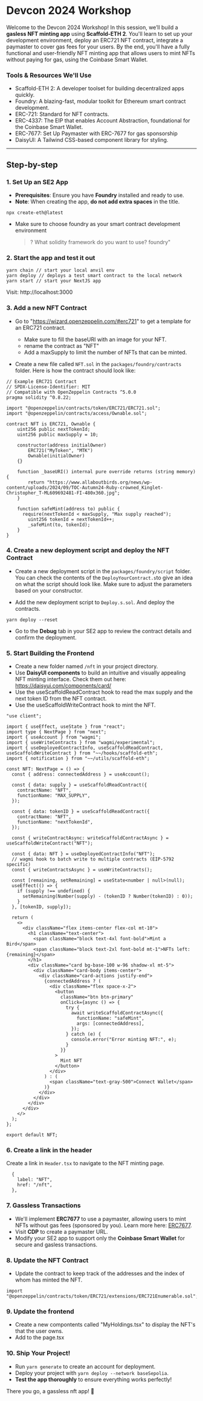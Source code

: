 # Devcon 2024 Workshop

Welcome to the Devcon 2024 Workshop! In this session, we’ll build a **gasless NFT minting app** using **Scaffold-ETH 2**. You'll learn to set up your development environment, deploy an ERC721 NFT contract, integrate a paymaster to cover gas fees for your users. By the end, you'll have a fully functional and user-friendly NFT minting app that allows users to mint NFTs without paying for gas, using the Coinbase Smart Wallet.

### Tools & Resources We'll Use

- Scaffold-ETH 2: A developer toolset for building decentralized apps quickly.
- Foundry: A blazing-fast, modular toolkit for Ethereum smart contract development.
- ERC-721: Standard for NFT contracts.
- ERC-4337: The EIP that enables Account Abstraction, foundational for the Coinbase Smart Wallet.
- ERC-7677: Set Up Paymaster with ERC-7677 for gas sponsorship
- DaisyUI: A Tailwind CSS-based component library for styling.

---

## Step-by-step

### 1. Set Up an SE2 App

- **Prerequisites**: Ensure you have **Foundry** installed and ready to use.
- **Note**: When creating the app, **do not add extra spaces** in the title.

```
npx create-eth@latest
```

- Make sure to choose foundry as your smart contract development environment

  > ? What solidity framework do you want to use? foundry"

### 2. Start the app and test it out

```
yarn chain // start your local anvil env
yarn deploy // deploys a test smart contract to the local network
yarn start // start your NextJS app
```

Visit: http://localhost:3000

### 3. Add a new NFT Contract

- Go to "https://wizard.openzeppelin.com/#erc721" to get a template for an ERC721 contract.

  - Make sure to fill the baseURI with an image for your NFT.
  - rename the contract as "NFT"
  - Add a maxSupply to limit the number of NFTs that can be minted.

- Create a new file called `NFT.sol` in the `packages/foundry/contracts` folder. Here is how the contract should look like:

```
// Example ERC721 Contract
// SPDX-License-Identifier: MIT
// Compatible with OpenZeppelin Contracts ^5.0.0
pragma solidity ^0.8.22;

import "@openzeppelin/contracts/token/ERC721/ERC721.sol";
import "@openzeppelin/contracts/access/Ownable.sol";

contract NFT is ERC721, Ownable {
    uint256 public nextTokenId;
    uint256 public maxSupply = 10;

    constructor(address initialOwner)
        ERC721("MyToken", "MTK")
        Ownable(initialOwner)
    {}

    function _baseURI() internal pure override returns (string memory) {
        return "https://www.allaboutbirds.org/news/wp-content/uploads/2024/09/TOC-Autumn24-Ruby-crowned_Kinglet-Christopher_T-ML609692481-FI-480x360.jpg";
    }

    function safeMint(address to) public {
      require(nextTokenId < maxSupply, "Max supply reached");
        uint256 tokenId = nextTokenId++;
        _safeMint(to, tokenId);
    }
}
```

### 4. Create a new deployment script and deploy the NFT Contract

- Create a new deployment script in the `packages/foundry/script` folder. You can check the contents of the `DeployYourContract.s`to give an idea on what the script should look like. Make sure to adjust the parameters based on your constructor.

- Add the new deployment script to `Deploy.s.sol`. And deploy the contracts.

```
yarn deploy --reset
```

- Go to the **Debug** tab in your SE2 app to review the contract details and confirm the deployment.

### 5. Start Building the Frontend

- Create a new folder named `/nft` in your project directory.
- Use **DaisyUI components** to build an intuitive and visually appealing NFT minting interface. Check them out here: https://daisyui.com/components/card/
- Use the useScaffoldReadContract hook to read the max supply and the next token ID from the NFT contract.
- Use the useScaffoldWriteContract hook to mint the NFT.

```
"use client";

import { useEffect, useState } from "react";
import type { NextPage } from "next";
import { useAccount } from "wagmi";
import { useWriteContracts } from "wagmi/experimental";
import { useDeployedContractInfo, useScaffoldReadContract, useScaffoldWriteContract } from "~~/hooks/scaffold-eth";
import { notification } from "~~/utils/scaffold-eth";

const NFT: NextPage = () => {
  const { address: connectedAddress } = useAccount();

  const { data: supply } = useScaffoldReadContract({
    contractName: "NFT",
    functionName: "MAX_SUPPLY",
  });

  const { data: tokenID } = useScaffoldReadContract({
    contractName: "NFT",
    functionName: "nextTokenId",
  });

  const { writeContractAsync: writeScaffoldContractAsync } = useScaffoldWriteContract("NFT");

  const { data: NFT } = useDeployedContractInfo("NFT");
  // wagmi hook to batch write to multiple contracts (EIP-5792 specific)
  const { writeContractsAsync } = useWriteContracts();

  const [remaining, setRemaining] = useState<number | null>(null);
  useEffect(() => {
    if (supply !== undefined) {
      setRemaining(Number(supply) - (tokenID ? Number(tokenID) : 0));
    }
  }, [tokenID, supply]);

  return (
    <>
      <div className="flex items-center flex-col mt-10">
        <h1 className="text-center">
          <span className="block text-4xl font-bold">Mint a Bird</span>
          <span className="block text-2xl font-bold mt-1">NFTs left: {remaining}</span>
        </h1>
        <div className="card bg-base-100 w-96 shadow-xl mt-5">
          <div className="card-body items-center">
            <div className="card-actions justify-end">
              {connectedAddress ? (
                <div className="flex space-x-2">
                  <button
                    className="btn btn-primary"
                    onClick={async () => {
                      try {
                        await writeScaffoldContractAsync({
                          functionName: "safeMint",
                          args: [connectedAddress],
                        });
                      } catch (e) {
                        console.error("Error minting NFT:", e);
                      }
                    }}
                  >
                    Mint NFT
                  </button>
                </div>
              ) : (
                <span className="text-gray-500">Connect Wallet</span>
              )}
            </div>
          </div>
        </div>
      </div>
    </>
  );
};

export default NFT;

```

### 6. Create a link in the header

Create a link in `Header.tsx` to navigate to the NFT minting page.

```
  {
    label: "NFT",
    href: "/nft",
  },
```

### 7. Gassless Transactions

- We'll implement **ERC7677** to use a paymaster, allowing users to mint NFTs without gas fees (sponsored by you). Learn more here: [ERC7677](https://www.erc7677.xyz/).
- Visit **CDP** to create a paymaster URL.
- Modify your SE2 app to support only the **Coinbase Smart Wallet** for secure and gasless transactions.

### 8. Update the NFT Contract

- Update the contract to keep track of the addresses and the index of whom has minted the NFT.

```
import "@openzeppelin/contracts/token/ERC721/extensions/ERC721Enumerable.sol";
```

### 9. Update the frontend

- Create a new compontents called "MyHoldings.tsx" to display the NFT's that the user owns.
- Add <MyHoldings /> to the page.tsx

### 10. Ship Your Project!

- Run `yarn generate` to create an account for deployment.
- Deploy your project with `yarn deploy --network baseSepolia`.
- **Test the app thoroughly** to ensure everything works perfectly!

There you go, a gassless nft app! 🚀

